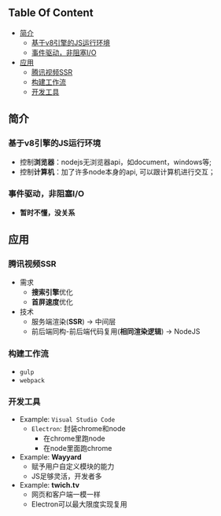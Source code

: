 <!-- START doctoc generated TOC please keep comment here to allow auto update -->
<!-- DON'T EDIT THIS SECTION, INSTEAD RE-RUN doctoc TO UPDATE -->
## Table Of Content

- [简介](#%E7%AE%80%E4%BB%8B)
  - [基于v8引擎的JS运行环境](#%E5%9F%BA%E4%BA%8Ev8%E5%BC%95%E6%93%8E%E7%9A%84js%E8%BF%90%E8%A1%8C%E7%8E%AF%E5%A2%83)
  - [事件驱动，非阻塞I/O](#%E4%BA%8B%E4%BB%B6%E9%A9%B1%E5%8A%A8%E9%9D%9E%E9%98%BB%E5%A1%9Eio)
- [应用](#%E5%BA%94%E7%94%A8)
  - [腾讯视频SSR](#%E8%85%BE%E8%AE%AF%E8%A7%86%E9%A2%91ssr)
  - [构建工作流](#%E6%9E%84%E5%BB%BA%E5%B7%A5%E4%BD%9C%E6%B5%81)
  - [开发工具](#%E5%BC%80%E5%8F%91%E5%B7%A5%E5%85%B7)

<!-- END doctoc generated TOC please keep comment here to allow auto update -->

## 简介
### 基于v8引擎的JS运行环境
- 控制**浏览器**：nodejs无浏览器api，如document，windows等; 
- 控制**计算机**：加了许多node本身的api, 可以跟计算机进行交互；
### 事件驱动，非阻塞I/O
- **暂时不懂，没关系**

## 应用
### 腾讯视频SSR
- 需求
  - **搜索引擎**优化
  - **首屏速度**优化
- 技术
  - 服务端渲染(**SSR**) -> 中间层
  - 前后端同构-前后端代码复用(**相同渲染逻辑**) -> NodeJS
### 构建工作流
- `gulp` 
- `webpack`
### 开发工具
- Example: `Visual Studio Code`
  - `Electron`: 封装chrome和node
    - 在chrome里跑node
    - 在node里面跑chrome
- Example: **Wayyard**
  - 赋予用户自定义模块的能力
  - JS足够灵活，开发者多
- Example: **twich.tv**
  - 网页和客户端一模一样
  - Electron可以最大限度实现复用
